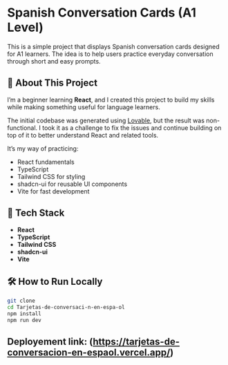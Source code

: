 # Spanish Conversation Cards (A1 Level)

This is a simple project that displays Spanish conversation cards designed for A1 learners. The idea is to help users practice everyday conversation through short and easy prompts.

## 🧠 About This Project

I’m a beginner learning **React**, and I created this project to build my skills while making something useful for language learners.

The initial codebase was generated using [Lovable](https://lovable.dev/projects/59afa727-28ae-4e95-99f6-aab9a375557c), but the result was non-functional. I took it as a challenge to fix the issues and continue building on top of it to better understand React and related tools.

It’s my way of practicing:

- React fundamentals
- TypeScript
- Tailwind CSS for styling
- shadcn-ui for reusable UI components
- Vite for fast development

## 🚀 Tech Stack

- **React**
- **TypeScript**
- **Tailwind CSS**
- **shadcn-ui**
- **Vite**

## 🛠️ How to Run Locally

```bash
git clone 
cd Tarjetas-de-conversaci-n-en-espa-ol
npm install
npm run dev
```
## Deployement link: (https://tarjetas-de-conversacion-en-espaol.vercel.app/)
